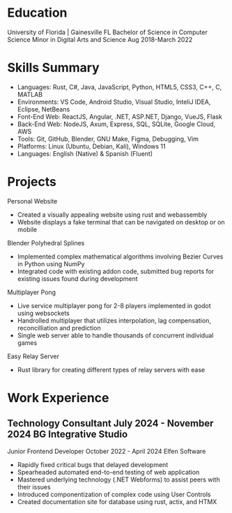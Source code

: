 # Education
University of Florida | Gainesville FL
Bachelor of Science in Computer Science
Minor in Digital Arts and Science
Aug 2018-March 2022

# Skills Summary
- Languages:    Rust, C#, Java, JavaScript, Python, HTML5, CSS3, C++, C, MATLAB
- Environments: VS Code, Android Studio, Visual Studio, InteliJ IDEA, Eclipse, NetBeans
- Font-End Web: ReactJS, Angular, .NET, ASP.NET, Django, VueJS, Flask
- Back-End Web: NodeJS, Axum, Express, SQL, SQLite, Google Cloud, AWS
- Tools:        Git, GitHub, Blender, GNU Make, Figma, Debugging, Vim
- Platforms:    Linux (Ubuntu, Debian, Kali), Windows 11
- Languages:    English (Native) & Spanish (Fluent)

# Projects
Personal Website
- Created a visually appealing website using rust and webassembly
- Website displays a fake terminal that can be navigated on desktop or on mobile

Blender Polyhedral Splines
- Implemented complex mathematical algorithms involving Bezier Curves in Python using NumPy
- Integrated code with existing addon code, submitted bug reports for existing issues found during development

Multiplayer Pong
- Live service multiplayer pong for 2-8 players implemented in godot using websockets
- Handrolled multiplayer that utilizes interpolation, lag compensation, reconcilliation and prediction
- Single web server able to handle thousands of concurrent individual games

Easy Relay Server
- Rust library for creating different types of relay servers with ease

# Work Experience
Technology Consultant          July 2024 - November 2024
BG Integrative Studio
- 

Junior Frontend Developer      October 2022 - April 2024
Elfen Software
- Rapidly fixed critical bugs that delayed development
- Spearheaded automated end-to-end testing of web application
- Mastered underlying technology (.NET Webforms) to assist peers with their issues
- Introduced componentization of complex code using User Controls
- Created documentation site for database using rust, actix, and HTMX


